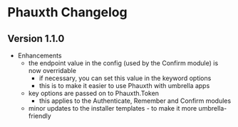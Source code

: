 # Phauxth Changelog

## Version 1.1.0

* Enhancements
    * the endpoint value in the config (used by the Confirm module) is now overridable
        * if necessary, you can set this value in the keyword options
        * this is to make it easier to use Phauxth with umbrella apps
    * key options are passed on to Phauxth.Token
        * this applies to the Authenticate, Remember and Confirm modules
    * minor updates to the installer templates - to make it more umbrella-friendly

